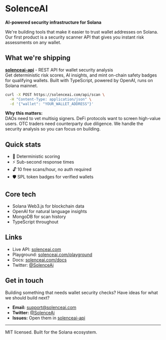 # SolenceAI

**AI-powered security infrastructure for Solana**

We're building tools that make it easier to trust wallet addresses on Solana. Our first product is a security scanner API that gives you instant risk assessments on any wallet.

## What we're shipping

**[solenceai-api](https://github.com/solenceai/solenceai-api)** - REST API for wallet security analysis  
Get deterministic risk scores, AI insights, and mint on-chain safety badges for qualifying wallets. Built with TypeScript, powered by OpenAI, runs on Solana mainnet.

```bash
curl -X POST https://solenceai.com/api/scan \
  -H "Content-Type: application/json" \
  -d '{"wallet": "YOUR_WALLET_ADDRESS"}'
```

**Why this matters:**  
DAOs need to vet multisig signers. DeFi protocols want to screen high-value users. OTC traders need counterparty due diligence. We handle the security analysis so you can focus on building.

## Quick stats

- 🎯 Deterministic scoring
- ⚡ Sub-second response times
- 🔓 10 free scans/hour, no auth required
- 🛡️ SPL token badges for verified wallets

## Core tech

- Solana Web3.js for blockchain data
- OpenAI for natural language insights
- MongoDB for scan history
- TypeScript throughout

## Links

- Live API: [solenceai.com](https://solenceai.com)
- Playground: [solenceai.com/playground](https://solenceai.com/playground)
- Docs: [solenceai.com/docs](https://solenceai.com/docs)
- Twitter: [@SolenceAi](https://twitter.com/SolenceAi)

## Get in touch

Building something that needs wallet security checks? Have ideas for what we should build next?

- **Email:** [support@solenceai.com](mailto:support@solenceai.com)
- **Twitter:** [@SolenceAi](https://twitter.com/SolenceAi)
- **Issues:** Open them in [solenceai-api](https://github.com/solenceai/solenceai-api/issues)

---

MIT licensed. Built for the Solana ecosystem.
